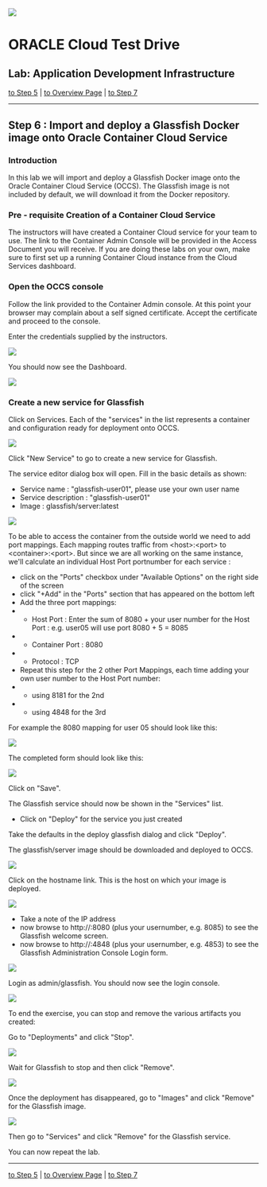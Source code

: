 ![](../common/images/customer.logo.png)
---
# ORACLE Cloud Test Drive #
## Lab: Application Development Infrastructure ##


[to Step 5](../container/tomcat_deploy.md) | [to Overview Page](../AppDevInfra.md) | [to Step 7](../bitnami/create_account.md)

----
## Step 6 : Import and deploy a Glassfish Docker image onto Oracle Container Cloud Service

### Introduction
In this lab we will import and deploy a Glassfish Docker image onto the Oracle Container Cloud Service (OCCS).  The Glassfish image is not included by default, we will download it from the Docker repository.

### Pre - requisite Creation of a Container Cloud Service
The instructors will have created a Container Cloud service for your team to use.  The link to the Container Admin Console will be provided in the Access Document you will receive.  If you are doing these labs on your own, make sure to first set up a running Container Cloud instance from the Cloud Services dashboard.

### Open the OCCS console
Follow the link provided to the Container Admin console.  At this point your browser may complain about a self signed certificate.  Accept the certificate and proceed to the console.

Enter the credentials supplied by the instructors.

![](images/admin-login.png)

You should now see the Dashboard.

![](images/dashboard.png)

### Create a new service for Glassfish

Click on Services.  Each of the "services" in the list represents a container and configuration ready for deployment onto OCCS.

![](images/services-page-3.png)

Click "New Service" to go to create a new service for Glassfish.

The service editor dialog box will open.  Fill in the basic details as shown:
- Service name : "glassfish-user01", please use your own user name
- Service description : "glassfish-user01" 
- Image : glassfish/server:latest

![](images/service-editor.png)

To be able to access the container from the outside world we need to add port mappings.
Each mapping routes traffic from \<host>:\<port> to \<container>:\<port>. But since we are all working on the same instance, we'll calculate an individual Host Port portnumber for each service :

- click on the "Ports" checkbox under "Available Options" on the right side of the screen
- click "+Add" in the "Ports" section that has appeared on the bottom left
- Add the three port mappings:
- - Host Port : Enter the sum of 8080 + your user number for the Host Port : e.g. user05 will use port 8080 + 5 = 8085
- - Container Port : 8080
- - Protocol : TCP
- Repeat this step for the 2 other Port Mappings, each time adding your own user number to the Host Port number:
- - using 8181 for the 2nd
- - using 4848 for the 3rd

For example the 8080 mapping for user 05 should look like this:

![](images/port-mappings.png)

The completed form should look like this:

![](images/service-editor-complete.png)

Click on "Save".

The Glassfish service should now be shown in the "Services" list.  
- Click on "Deploy" for the service you just created

Take the defaults in the deploy glassfish dialog and click "Deploy".

The glassfish/server image should be downloaded and deployed to OCCS.

![](images/glassfish-deployed.png)

Click on the hostname link.  This is the host on which your image is deployed.

![](images/host-with-glassfish.png)

- Take a note of the IP address
- now browse to http://<host-ip-address>:8080 (plus your usernumber, e.g. 8085) to see the Glassfish welcome screen.
- now browse to http://<host-ip-address>:4848 (plus your usernumber, e.g. 4853) to see the Glassfish Administration Console Login form.

![](images/glassfish-console-login.png)

Login as admin/glassfish.  You should now see the login console.

![](images/glassfish-console.png)

To end the exercise, you can stop and remove the various artifacts you created: 

Go to "Deployments" and click "Stop".

![](images/glassfish-stop-deployment.png)

Wait for Glassfish to stop and then click "Remove".

![](images/glassfish-remove-deployment.png)

Once the deployment has disappeared, go to "Images" and click "Remove" for the Glassfish image.

![](images/glassfish-remove-image.png)

Then go to "Services" and click "Remove" for the Glassfish service.

You can now repeat the lab.

---
[to Step 5](../container/tomcat_deploy.md) | [to Overview Page](../AppDevInfra.md) | [to Step 7](../bitnami/create_account.md)
